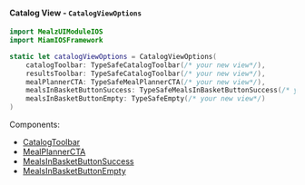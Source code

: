 #### Catalog View - `CatalogViewOptions`

```swift
import MealzUIModuleIOS
import MiamIOSFramework

static let catalogViewOptions = CatalogViewOptions(
    catalogToolbar: TypeSafeCatalogToolbar(/* your new view*/),
    resultsToolbar: TypeSafeCatalogToolbar(/* your new view*/),
    mealPlannerCTA: TypeSafeMealPlannerCTA(/* your new view*/),
    mealsInBasketButtonSuccess: TypeSafeMealsInBasketButtonSuccess(/* your new view*/),
    mealsInBasketButtonEmpty: TypeSafeEmpty(/* your new view*/)
)
```
Components:
- [CatalogToolbar](../components/CatalogToolbar.mdx)
- [MealPlannerCTA](../components/MealPlannerCTA.mdx)
- [MealsInBasketButtonSuccess](../components/MealsInBasketButton.mdx)
- [MealsInBasketButtonEmpty](../components/MealsInBasketButtonEmpty.mdx)